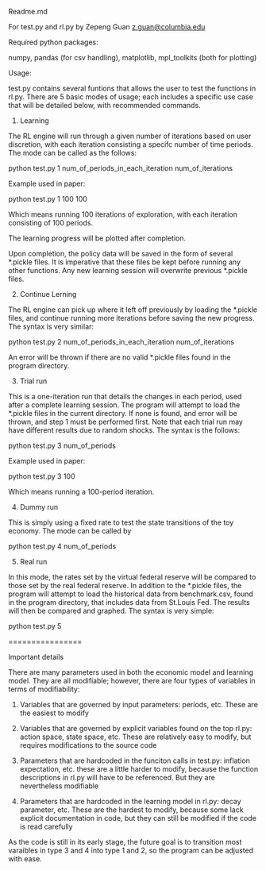 Readme.md

For test.py and rl.py
by Zepeng Guan
z.guan@columbia.edu


Required python packages:

numpy, pandas (for csv handling), matplotlib, mpl_toolkits (both for plotting)


Usage:

test.py contains several funtions that allows the user to test the functions in rl.py. There are 5 basic modes of usage; each includes a specific use case that will be detailed below, with recommended commands.

1. Learning

The RL engine will run through a given number of iterations based on user discretion, with each iteration consisting a specifc number of time periods. The mode can be called as the follows:

python test.py 1 num_of_periods_in_each_iteration num_of_iterations

Example used in paper:

python test.py 1 100 100

Which means running 100 iterations of exploration, with each iteration consisting of 100 periods.

The learning progress will  be plotted after completion.

Upon completion, the policy data will be saved in the form of several *.pickle files. It is imperative that these files be kept before running any other functions. Any new learning session will overwrite previous *.pickle files.


2. Continue Lerning

The RL engine can pick up where it left off previously by loading the *.pickle files, and continue running more iterations before saving the new progress. The syntax is very similar:

python test.py 2 num_of_periods_in_each_iteration num_of_iterations

An error will be thrown if there are no valid *.pickle files found in the program directory.


3. Trial run

This is a one-iteration run that details the changes in each period, used after a complete learning session. The program will attempt to load the *.pickle files in the current directory. If none is found, and error will be thrown, and step 1 must be performed first. Note that each trial run may have different results due to random shocks. The syntax is the follows:

python test.py 3 num_of_periods

Example used in paper:

python test.py 3 100

Which means running a 100-period iteration.

4. Dummy run

This is simply using a fixed rate to test the state transitions of the toy economy. The mode can be called by

python test.py 4 num_of_periods

5. Real run

In this mode, the rates set by the virtual federal reserve will be compared to those set by the real federal reserve. In addition to the *.pickle files, the program will attempt to load the historical data from benchmark.csv, found in the program directory, that includes data from St.Louis Fed. The results will then be compared and graphed. The syntax is very simple:

python test.py 5


================

Important details

There are many parameters used in both the economic model and learning model. They are all modifiable; however, there are four types of variables in terms of modifiability:

1. Variables that are governed by input parameters: periods, etc. These are the easiest to modify

2. Variables that are governed by explicit variables found on the top rl.py: action space, state space, etc. These are relatively easy to modify, but requires modifications to the source code

3. Parameters that are hardcoded in the funciton calls in test.py: inflation expectation, etc. these are a little harder to modify, because the function descriptions in rl.py will have to be referenced. But they are nevertheless modifiable

4. Parameters that are hardcoded in the learning model in rl.py: decay parameter, etc. These are the hardest to modify, because some lack explicit documentation in code, but they can still be modified if the code is read carefully

As the code is still in its early stage, the future goal is to transition most varaibles in type 3 and 4 into type 1 and 2, so the program can be adjusted with ease.


